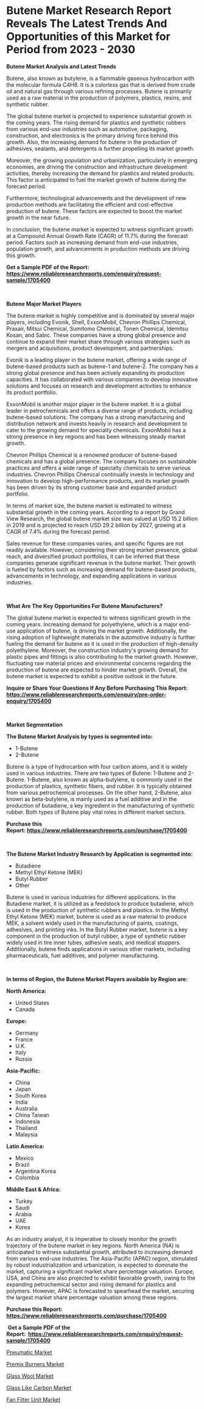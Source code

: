 <p><h1>Butene Market Research Report Reveals The Latest Trends And Opportunities of this Market for Period from 2023 - 2030</h1></p><p><strong>Butene Market Analysis and Latest Trends</strong></p>
<p><p>Butene, also known as butylene, is a flammable gaseous hydrocarbon with the molecular formula C4H8. It is a colorless gas that is derived from crude oil and natural gas through various refining processes. Butene is primarily used as a raw material in the production of polymers, plastics, resins, and synthetic rubber.</p><p>The global butene market is projected to experience substantial growth in the coming years. The rising demand for plastics and synthetic rubbers from various end-use industries such as automotive, packaging, construction, and electronics is the primary driving force behind this growth. Also, the increasing demand for butene in the production of adhesives, sealants, and detergents is further propelling its market growth.</p><p>Moreover, the growing population and urbanization, particularly in emerging economies, are driving the construction and infrastructure development activities, thereby increasing the demand for plastics and related products. This factor is anticipated to fuel the market growth of butene during the forecast period.</p><p>Furthermore, technological advancements and the development of new production methods are facilitating the efficient and cost-effective production of butene. These factors are expected to boost the market growth in the near future.</p><p>In conclusion, the butene market is expected to witness significant growth at a Compound Annual Growth Rate (CAGR) of 11.7% during the forecast period. Factors such as increasing demand from end-use industries, population growth, and advancements in production methods are driving this growth.</p></p>
<p><strong>Get a Sample PDF of the Report:&nbsp; <a href="https://www.reliableresearchreports.com/enquiry/request-sample/1705400">https://www.reliableresearchreports.com/enquiry/request-sample/1705400</a></strong></p>
<p>&nbsp;</p>
<p><strong>Butene Major Market Players</strong></p>
<p><p>The butene market is highly competitive and is dominated by several major players, including Evonik, Shell, ExxonMobil, Chevron Phillips Chemical, Praxair, Mitsui Chemical, Sumitomo Chemical, Tonen Chemical, Idemitsu Kosan, and Sabic. These companies have a strong global presence and continue to expand their market share through various strategies such as mergers and acquisitions, product development, and partnerships.</p><p>Evonik is a leading player in the butene market, offering a wide range of butene-based products such as butene-1 and butene-2. The company has a strong global presence and has been actively expanding its production capacities. It has collaborated with various companies to develop innovative solutions and focuses on research and development activities to enhance its product portfolio.</p><p>ExxonMobil is another major player in the butene market. It is a global leader in petrochemicals and offers a diverse range of products, including butene-based solutions. The company has a strong manufacturing and distribution network and invests heavily in research and development to cater to the growing demand for specialty chemicals. ExxonMobil has a strong presence in key regions and has been witnessing steady market growth.</p><p>Chevron Phillips Chemical is a renowned producer of butene-based chemicals and has a global presence. The company focuses on sustainable practices and offers a wide range of specialty chemicals to serve various industries. Chevron Phillips Chemical continually invests in technology and innovation to develop high-performance products, and its market growth has been driven by its strong customer base and expanded product portfolio.</p><p>In terms of market size, the butene market is estimated to witness substantial growth in the coming years. According to a report by Grand View Research, the global butene market size was valued at USD 15.2 billion in 2019 and is projected to reach USD 29.2 billion by 2027, growing at a CAGR of 7.4% during the forecast period.</p><p>Sales revenue for these companies varies, and specific figures are not readily available. However, considering their strong market presence, global reach, and diversified product portfolios, it can be inferred that these companies generate significant revenue in the butene market. Their growth is fueled by factors such as increasing demand for butene-based products, advancements in technology, and expanding applications in various industries.</p></p>
<p>&nbsp;</p>
<p><strong>What Are The Key Opportunities For Butene Manufacturers?</strong></p>
<p><p>The global butene market is expected to witness significant growth in the coming years. Increasing demand for polyethylene, which is a major end-use application of butene, is driving the market growth. Additionally, the rising adoption of lightweight materials in the automotive industry is further fueling the demand for butene as it is used in the production of high-density polyethylene. Moreover, the construction industry's growing demand for plastic pipes and fittings is also contributing to the market growth. However, fluctuating raw material prices and environmental concerns regarding the production of butene are expected to hinder market growth. Overall, the butene market is expected to exhibit a positive outlook in the future.</p></p>
<p><strong>Inquire or Share Your Questions If Any Before Purchasing This Report: <a href="https://www.reliableresearchreports.com/enquiry/pre-order-enquiry/1705400">https://www.reliableresearchreports.com/enquiry/pre-order-enquiry/1705400</a></strong></p>
<p>&nbsp;</p>
<p><strong>Market Segmentation</strong></p>
<p><strong>The Butene Market Analysis by types is segmented into:</strong></p>
<p><ul><li>1-Butene</li><li>2-Butene</li></ul></p>
<p><p>Butene is a type of hydrocarbon with four carbon atoms, and it is widely used in various industries. There are two types of Butene: 1-Butene and 2-Butene. 1-Butene, also known as alpha-butylene, is commonly used in the production of plastics, synthetic fibers, and rubber. It is typically obtained from various petrochemical processes. On the other hand, 2-Butene, also known as beta-butylene, is mainly used as a fuel additive and in the production of butadiene, a key ingredient in the manufacturing of synthetic rubber. Both types of Butene play vital roles in different market sectors.</p></p>
<p><strong>Purchase this Report:&nbsp;<a href="https://www.reliableresearchreports.com/purchase/1705400">https://www.reliableresearchreports.com/purchase/1705400</a></strong></p>
<p>&nbsp;</p>
<p><strong>The Butene Market Industry Research by Application is segmented into:</strong></p>
<p><ul><li>Butadiene</li><li>Methyl Ethyl Ketone (MEK)</li><li>Butyl Rubber</li><li>Other</li></ul></p>
<p><p>Butene is used in various industries for different applications. In the Butadiene market, it is utilized as a feedstock to produce butadiene, which is used in the production of synthetic rubbers and plastics. In the Methyl Ethyl Ketone (MEK) market, butene is used as a raw material to produce MEK, a solvent widely used in the manufacturing of paints, coatings, adhesives, and printing inks. In the Butyl Rubber market, butene is a key component in the production of butyl rubber, a type of synthetic rubber widely used in tire inner tubes, adhesive seals, and medical stoppers. Additionally, butene finds applications in various other markets, including pharmaceuticals, fuel additives, and polymer manufacturing.</p></p>
<p>&nbsp;</p>
<p><strong>In terms of Region, the Butene Market Players available by Region are:</strong></p>
<p>
    <p> <strong> North America: </strong>
        <ul>
            <li>United States</li>
            <li>Canada</li>
        </ul>
        </p> 
    <p> <strong> Europe: </strong>
        <ul>
            <li>Germany</li>
            <li>France</li>
            <li>U.K.</li>
            <li>Italy</li>
            <li>Russia</li>
        </ul>
        </p> 
    <p> <strong> Asia-Pacific: </strong>
        <ul>
            <li>China</li>
            <li>Japan</li>
            <li>South Korea</li>
            <li>India</li>
            <li>Australia</li>
            <li>China Taiwan</li>
            <li>Indonesia</li>
            <li>Thailand</li>
            <li>Malaysia</li>
        </ul>
        </p> 
    <p> <strong> Latin America: </strong>
        <ul>
            <li>Mexico</li>
            <li>Brazil</li>
            <li>Argentina Korea</li>
            <li>Colombia</li>
        </ul>
        </p> 
    <p> <strong> Middle East & Africa: </strong>
        <ul>
            <li>Turkey</li>
            <li>Saudi</li>
            <li>Arabia</li>
            <li>UAE</li>
            <li>Korea</li>
        </ul>
    </p>
    </p>
<p><p>As an industry analyst, it is imperative to closely monitor the growth trajectory of the butene market in key regions. North America (NA) is anticipated to witness substantial growth, attributed to increasing demand from various end-use industries. The Asia-Pacific (APAC) region, stimulated by robust industrialization and urbanization, is expected to dominate the market, capturing a significant market share percentage valuation. Europe, USA, and China are also projected to exhibit favorable growth, owing to the expanding petrochemical sector and rising demand for plastics and polymers. However, APAC is forecasted to spearhead the market, securing the largest market share percentage valuation among these regions.</p></p>
<p><strong>Purchase this Report: <a href="https://www.reliableresearchreports.com/purchase/1705400">https://www.reliableresearchreports.com/purchase/1705400</a></strong></p>
<p>&nbsp;<strong>Get a Sample PDF of the Report:&nbsp;&nbsp;<a href="https://www.reliableresearchreports.com/enquiry/request-sample/1705400">https://www.reliableresearchreports.com/enquiry/request-sample/1705400</a></strong></p>
<p><strong></strong></p>
<p><p><a href="https://medium.com/@eloisadavis6326/pneumatic-market-report-reveals-the-latest-trends-and-growth-opportunities-of-this-market-ddb873383cc7">Pneumatic Market</a></p><p><a href="https://medium.com/@staceyhilll3626/premix-burners-market-outlook-industry-overview-and-forecast-2023-to-2030-a5b4d703ccc9">Premix Burners Market</a></p><p><a href="https://github.com/sofyaavrova/Market-Research-Report-List-1/blob/main/glass-wool-market.md">Glass Wool Market</a></p><p><a href="https://github.com/merzlyukov93/Market-Research-Report-List-1/blob/main/glass-like-carbon-market.md">Glass Like Carbon Market</a></p><p><a href="https://medium.com/@kavonhansen3626/fan-filter-unit-market-outlook-industry-overview-and-forecast-2023-to-2030-1bb35a02b468">Fan Filter Unit Market</a></p></p>